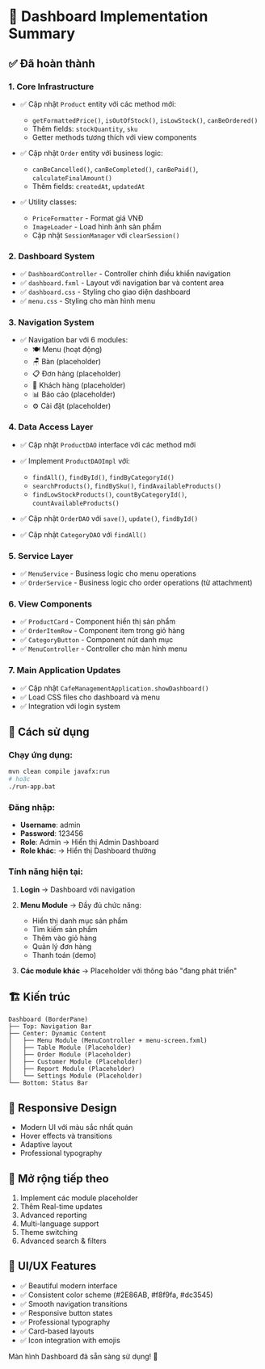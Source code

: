 # 🎯 Dashboard Implementation Summary

## ✅ Đã hoàn thành

### 1. **Core Infrastructure**
- ✅ Cập nhật `Product` entity với các method mới:
  - `getFormattedPrice()`, `isOutOfStock()`, `isLowStock()`, `canBeOrdered()`
  - Thêm fields: `stockQuantity`, `sku`
  - Getter methods tương thích với view components

- ✅ Cập nhật `Order` entity với business logic:
  - `canBeCancelled()`, `canBeCompleted()`, `canBePaid()`, `calculateFinalAmount()`
  - Thêm fields: `createdAt`, `updatedAt`

- ✅ Utility classes:
  - `PriceFormatter` - Format giá VNĐ
  - `ImageLoader` - Load hình ảnh sản phẩm
  - Cập nhật `SessionManager` với `clearSession()`

### 2. **Dashboard System**
- ✅ `DashboardController` - Controller chính điều khiển navigation
- ✅ `dashboard.fxml` - Layout với navigation bar và content area  
- ✅ `dashboard.css` - Styling cho giao diện dashboard
- ✅ `menu.css` - Styling cho màn hình menu

### 3. **Navigation System**
- ✅ Navigation bar với 6 modules:
  - 🍽️ Menu (hoạt động)
  - 🪑 Bàn (placeholder)
  - 📋 Đơn hàng (placeholder) 
  - 👥 Khách hàng (placeholder)
  - 📊 Báo cáo (placeholder)
  - ⚙️ Cài đặt (placeholder)

### 4. **Data Access Layer**
- ✅ Cập nhật `ProductDAO` interface với các method mới
- ✅ Implement `ProductDAOImpl` với:
  - `findAll()`, `findById()`, `findByCategoryId()`
  - `searchProducts()`, `findBySku()`, `findAvailableProducts()`
  - `findLowStockProducts()`, `countByCategoryId()`, `countAvailableProducts()`

- ✅ Cập nhật `OrderDAO` với `save()`, `update()`, `findById()`
- ✅ Cập nhật `CategoryDAO` với `findAll()`

### 5. **Service Layer**
- ✅ `MenuService` - Business logic cho menu operations
- ✅ `OrderService` - Business logic cho order operations (từ attachment)

### 6. **View Components** 
- ✅ `ProductCard` - Component hiển thị sản phẩm
- ✅ `OrderItemRow` - Component item trong giỏ hàng
- ✅ `CategoryButton` - Component nút danh mục
- ✅ `MenuController` - Controller cho màn hình menu

### 7. **Main Application Updates**
- ✅ Cập nhật `CafeManagementApplication.showDashboard()` 
- ✅ Load CSS files cho dashboard và menu
- ✅ Integration với login system

## 🎯 Cách sử dụng

### **Chạy ứng dụng:**
```bash
mvn clean compile javafx:run
# hoặc
./run-app.bat
```

### **Đăng nhập:**
- **Username**: admin
- **Password**: 123456  
- **Role**: Admin → Hiển thị Admin Dashboard
- **Role khác**: → Hiển thị Dashboard thường

### **Tính năng hiện tại:**
1. **Login** → Dashboard với navigation
2. **Menu Module** → Đầy đủ chức năng:
   - Hiển thị danh mục sản phẩm
   - Tìm kiếm sản phẩm
   - Thêm vào giỏ hàng
   - Quản lý đơn hàng
   - Thanh toán (demo)

3. **Các module khác** → Placeholder với thông báo "đang phát triển"

## 🏗️ Kiến trúc

```
Dashboard (BorderPane)
├── Top: Navigation Bar  
├── Center: Dynamic Content
│   ├── Menu Module (MenuController + menu-screen.fxml)
│   ├── Table Module (Placeholder)
│   ├── Order Module (Placeholder)
│   ├── Customer Module (Placeholder) 
│   ├── Report Module (Placeholder)
│   └── Settings Module (Placeholder)
└── Bottom: Status Bar
```

## 📱 Responsive Design
- Modern UI với màu sắc nhất quán
- Hover effects và transitions
- Adaptive layout
- Professional typography

## 🔮 Mở rộng tiếp theo
1. Implement các module placeholder
2. Thêm Real-time updates
3. Advanced reporting
4. Multi-language support
5. Theme switching
6. Advanced search & filters

## 🎨 UI/UX Features
- ✅ Beautiful modern interface
- ✅ Consistent color scheme (#2E86AB, #f8f9fa, #dc3545)
- ✅ Smooth navigation transitions
- ✅ Responsive button states
- ✅ Professional typography
- ✅ Card-based layouts
- ✅ Icon integration with emojis

Màn hình Dashboard đã sẵn sàng sử dụng! 🚀



